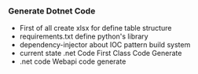 ### Generate Dotnet Code 
* First of all create xlsx for define table structure
* requirements.txt define python's library
* dependency-injector about IOC pattern build system
* current state .net Code First Class Code Generate
* .net code Webapi code generate